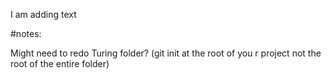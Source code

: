 I am adding text


#notes:

Might need to redo Turing folder? (git init at the root of you r project not the root of the entire folder)
